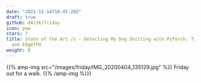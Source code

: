 ```yaml
---
date: "2021-11-14T18:45:20Z"
draft: true
github: d4l3k/friday
icon: paw
stars: 7
title: State of the Art /s - Detecting My Dog Shitting with PyTorch, Transfer Learning
  and EdgeTPU
weight: 8
---
```

{{% amp-img src="/images/friday/IMG_20200404_135129.jpg" %}}
Friday out for a walk.
{{% /amp-img %}}}
